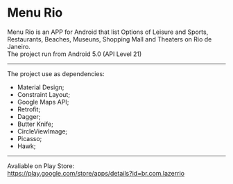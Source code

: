 # Menu Rio
Menu Rio is an APP for Android that list Options of Leisure and Sports, Restaurants, Beaches, Museuns, Shopping Mall and Theaters on Rio de Janeiro. <br>
The project run from Android 5.0 (API Level 21)

<hr>

The project use as dependencies:
- Material Design;
- Constraint Layout;
- Google Maps API;
- Retrofit;
- Dagger;
- Butter Knife;
- CircleViewImage;
- Picasso;
- Hawk;

<hr>

Avaliable on Play Store: <br>
https://play.google.com/store/apps/details?id=br.com.lazerrio
